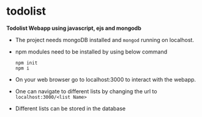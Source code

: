
# todolist
**Todolist Webapp using javascript, ejs and mongodb**

- The project needs mongoDB installed and `mongod` running on localhost.
- npm modules need to be installed by using below command
	~~~
	npm init
	npm i
	~~~

- On your web browser go to localhost:3000 to interact with the webapp.
-  One can navigate to different lists by changing the url to `localhost:3000/<list Name>`

- Different lists can be stored in the database
